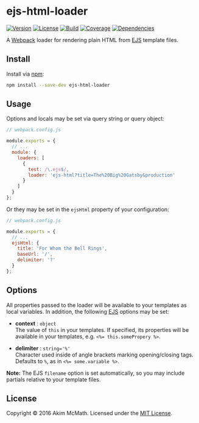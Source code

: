 # ejs-html-loader

[![Version][version-badge]][npm]
[![License][license-badge]][license]
[![Build][build-badge]][travis]
[![Coverage][coverage-badge]][coveralls]
[![Dependencies][dependencies-badge]][gemnasium]

A [Webpack][webpack] loader for rendering plain HTML from [EJS][ejs]
template files.

## Install

Install via [npm][npm]:

```sh
npm install --save-dev ejs-html-loader
```

## Usage

Options and locals may be set via query string or query object:

```js
// webpack.config.js

module.exports = {
  // ...
  module: {
    loaders: [
      {
        test: /\.ejs$/,
        loader: 'ejs-html?title=The%20Big%20Gatsby&production'
      }
    ]
  }
};
```

Or they may be set in the `ejsHtml` property of your configuration:

```js
// webpack.config.js

module.exports = {
  // ...
  ejsHtml: {
    title: 'For Whom the Bell Rings',
    baseUrl: '/',
    delimiter: '?'
  }
};
```

## Options

All properties passed to the loader will be available to your
templates as local variables. In addition, the following [EJS][ejs]
options may be set:

* **context** : `object`<br>
The value of `this` in your templates. If specified, its properties will be
available in your templates, e.g. `<%= this.somePropery %>`.

* **delimiter** : `string='%'`<br>
Character used inside of angle brackets marking opening/closing tags.
Defaults to `%`, as in `<%= some.variable %>`.

**Note:** The EJS `filename` option is set automatically, so you may
include partials relative to your template files.

## License

Copyright &copy; 2016 Akim McMath. Licensed under the [MIT License][license].

[version-badge]: https://img.shields.io/npm/v/ejs-html-loader.svg?style=flat-square
[license-badge]: https://img.shields.io/npm/l/ejs-html-loader.svg?style=flat-square
[build-badge]: https://img.shields.io/travis/akim-mcmath/ejs-html-loader/master.svg?style=flat-square
[coverage-badge]: https://img.shields.io/coveralls/akim-mcmath/ejs-html-loader/master.svg?style=flat-square&service=github
[dependencies-badge]: https://img.shields.io/gemnasium/akim-mcmath/ejs-html-loader.svg?style=flat-square

[npm]: https://www.npmjs.com/package/ejs-html-loader
[license]: LICENSE.txt
[travis]: https://travis-ci.org/akim-mcmath/ejs-html-loader
[coveralls]: https://coveralls.io/github/akim-mcmath/ejs-html-loader?branch=master
[gemnasium]: https://gemnasium.com/akim-mcmath/ejs-html-loader
[webpack]: https://webpack.github.io/
[ejs]: http://ejs.co/
